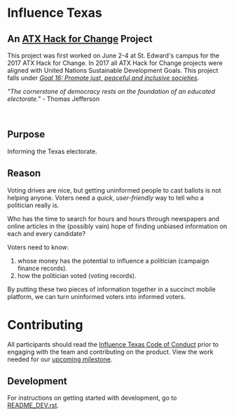 # Influence Texas

## An [ATX Hack for Change](http://atxhackforchange.org/) Project
This project was first worked on June 2-4 at St. Edward's campus for the 2017 ATX Hack for Change. In 2017 all ATX Hack for Change projects were aligned with United Nations Sustainable Development Goals. This project falls under [*Goal 16: Promote just, peaceful and inclusive societies*](http://www.un.org/sustainabledevelopment/peace-justice/).

 _"The cornerstone of democracy rests on the foundation of an educated electorate."_ - Thomas Jefferson

<br />

## Purpose 
Informing the Texas electorate. 

## Reason
Voting drives are nice, but getting uninformed people to cast ballots is not helping anyone. Voters need a _quick_, _user-friendly_ way to tell who a politician really is.

Who has the time to search for hours and hours through newspapers and online articles in the (possibly vain) hope of finding unbiased information on each and every candidate?

Voters need to know:
1. whose money has the potential to influence a politician (campaign finance records).
1. how the politician voted (voting records).

By putting these two pieces of information together in a succinct mobile platform, we can turn uninformed voters into informed voters. 


# Contributing
All participants should read the [Influence Texas Code of Conduct](https://drive.google.com/open?id=1hZj11BGqwX5IR3EbeIRih1Up5PT_nna3gX8lwXXrDTY) prior to engaging with the team and contributing on the product.
</b>
View the work needed for our [upcoming milestone](https://github.com/open-austin/influence-texas/milestones).



## Development
For instructions on getting started with development, go to [README_DEV.rst](README_DEV.rst).

